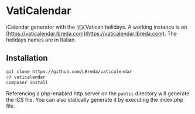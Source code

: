 # VatiCalendar

iCalendar generator with the :vatican_city:Vatican holidays. A working instance is on
[https://vaticalendar.lbreda.com](https://vaticalendar.lbreda.com). The holidays names are in Italian.

## Installation
```bash
git clone https://github.com/LBreda/vaticalendar
cd vaticalendar
composer install
```

Referencing a php-enabled http server on the `public` directory will generate the ICS file. You can also statically
generate it by executing the index.php file.